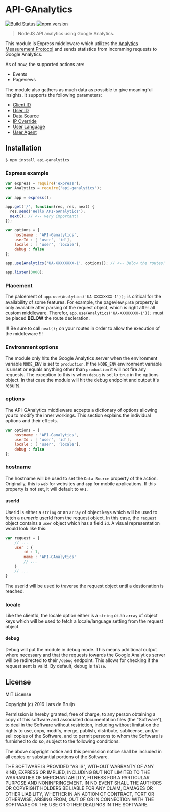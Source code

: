 # API-GAnalytics
[![Build Status](https://travis-ci.org/ldebruijn/API-GAnalytics.svg?branch=master)](https://travis-ci.org/ldebruijn/API-GAnalytics) [![npm version](https://badge.fury.io/js/api-ganalytics.svg)](https://badge.fury.io/js/api-ganalytics)

> NodeJS API analytics using Google Analytics.

This module is Express middleware which utilizes the [Analytics Measurement Protocol](https://developers.google.com/analytics/devguides/collection/protocol/v1/devguide#overview)
and sends statistics from incomming requests to Google Analytics.

As of now, the supported actions are:
* Events
* Pageviews

The module also gathers as much data as possible to give meaningful insights. It supports the following parameters:
* [Client ID](https://developers.google.com/analytics/devguides/collection/protocol/v1/parameters#cid)
* [User ID](https://developers.google.com/analytics/devguides/collection/protocol/v1/parameters#uid)
* [Data Source](https://developers.google.com/analytics/devguides/collection/protocol/v1/parameters#ds)
* [IP Override](https://developers.google.com/analytics/devguides/collection/protocol/v1/parameters#uip)
* [User Language](https://developers.google.com/analytics/devguides/collection/protocol/v1/parameters#ul)
* [User Agent](https://developers.google.com/analytics/devguides/collection/protocol/v1/parameters#ua)

## Installation

`$ npm install api-ganalytics`

### Express example

```js
var express = require('express');
var Analytics = require('api-ganalytics');

var app = express();

app.get('/', function(req, res, next) {
  res.send('Hello API-GAnalytics');
  next(); // <-- very important!
});

var options = {
    hostname : 'API-Ganalytics',
    userId : [ 'user', 'id'],
    locale : [ 'user', 'locale'],
    debug : false
};

app.use(Analytics('UA-XXXXXXXX-1', options)); // <-- Below the routes!

app.listen(3000);
```

### Placement

The palcement of `app.use(Analytics('UA-XXXXXXXX-1'));` is critical for the availability of some features.
For example, the pageview `path` property is only available after parsing of the request object, which is right after all custom middleware.
Therefor, `app.use(Analytics('UA-XXXXXXXX-1'));` must be placed **BELOW** the route decleration.

!!! Be sure to call `next();` on your routes in order to allow the execution of the middleware !!!


### Environment options
The module only hits the Google Analytics server when the environment variable `NODE_ENV` is set to `production`.
If the `NODE_ENV` environment variable is unset or equals anything other than `production` it will not fire any requests.
The exception to this is when `debug` is set to `true` in the options object. In that case the module will hit the debug endpoint and
output it's results.

### options

The API-GAnalytics middleware accepts a dictionary of options allowing you to modify the inner workings.
This section explains the individual options and their effects.
```js
var options = {
    hostname : 'API-Ganalytics',
    userId : [ 'user', 'id'],
    locale : [ 'user', 'locale'],
    debug : false
};
```

### hostname
The hostname will be used to set the `Data Source` property of the action. Originally, this is `web` for websites and `app` for
mobile applications. If this property is not set, it will default to `API`.

#### userId
UserId is either a `string` or an `array` of object keys which will be used to fetch a _numeric_ userId from the request object.
In this case, the `request` object contains a `user` object which has a field `id`. A visual representation would look like this:
```js
var request = {
    // ...
    user : {
        id : 1,
        name : 'API-GAnalytics'
        // ...
    }
    // ...
}
```

The userId will be used to traverse the request object until a destionation is reached.

### locale
Like the clientId, the locale option either is a `string` or an `array` of object keys which will be used to fetch a locale/language setting
from the request object.

#### debug
Debug will put the module in debug mode. This means additional output where necessary and that the requests towards the Google
Analytics server will be redirected to their `/debug` endpoint. This allows for checking if the request sent is valid.
By default, debug is `false`.

## License

MIT License

Copyright (c) 2016 Lars de Bruijn

Permission is hereby granted, free of charge, to any person obtaining a copy
of this software and associated documentation files (the "Software"), to deal
in the Software without restriction, including without limitation the rights
to use, copy, modify, merge, publish, distribute, sublicense, and/or sell
copies of the Software, and to permit persons to whom the Software is
furnished to do so, subject to the following conditions:

The above copyright notice and this permission notice shall be included in all
copies or substantial portions of the Software.

THE SOFTWARE IS PROVIDED "AS IS", WITHOUT WARRANTY OF ANY KIND, EXPRESS OR
IMPLIED, INCLUDING BUT NOT LIMITED TO THE WARRANTIES OF MERCHANTABILITY,
FITNESS FOR A PARTICULAR PURPOSE AND NONINFRINGEMENT. IN NO EVENT SHALL THE
AUTHORS OR COPYRIGHT HOLDERS BE LIABLE FOR ANY CLAIM, DAMAGES OR OTHER
LIABILITY, WHETHER IN AN ACTION OF CONTRACT, TORT OR OTHERWISE, ARISING FROM,
OUT OF OR IN CONNECTION WITH THE SOFTWARE OR THE USE OR OTHER DEALINGS IN THE
SOFTWARE.
